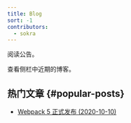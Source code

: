 ```yaml
---
title: Blog
sort: -1
contributors:
  - sokra
---
```


阅读公告。

查看侧栏中近期的博客。

## 热门文章 {#popular-posts}

- [Webpack 5 正式发布 (2020-10-10)](/blog/2020-10-10-webpack-5-release/)
